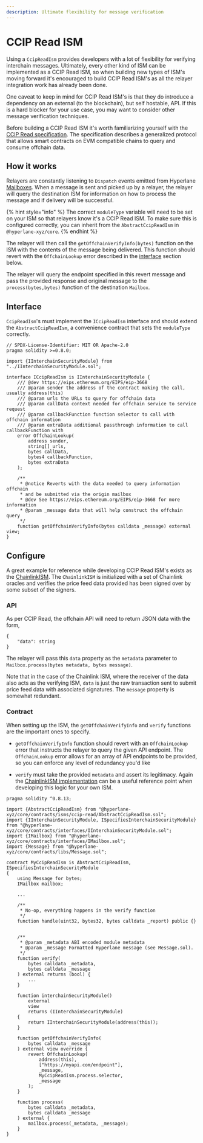 ```yaml
---
description: Ultimate flexibility for message verification
---
```


# CCIP Read ISM

Using a `CcipReadIsm` provides developers with a lot of flexibility for verifying interchain messages. Ultimately, every other kind of ISM can be implemented as a CCIP Read ISM, so when building new types of ISM's moving forward it's encouraged to build CCIP Read ISM's as all the relayer integration work has already been done.

One caveat to keep in mind for CCIP Read ISM's is that they do introduce a dependency on an external (to the blockchain), but self hostable, API. If this is a hard blocker for your use case, you may want to consider other message verification techniques.

Before building a CCIP Read ISM it's worth familiarizing yourself with the [CCIP Read specification](https://eips.ethereum.org/EIPS/eip-3668). The specification describes a generalized protocol that allows smart contracts on EVM compatible chains to query and consume offchain data.

## How it works

Relayers are constantly listening to `Dispatch` events emitted from Hyperlane [Mailboxes](../../protocol/messaging.md). When a message is sent and picked up by a relayer, the relayer will query the destination ISM for information on how to process the message and if delivery will be successful.

{% hint style="info" %}
The correct `moduleType` variable will need to be set on your ISM so that relayers know it's a CCIP Read ISM. To make sure this is configured correctly, you can inherit from the `AbstractCcipReadIsm` in `@hyperlane-xyz/core`.
{% endhint %}

The relayer will then call the `getOffchainVerifyInfo(bytes)` function on the ISM with the contents of the message being delivered. This function should revert with the `OffchainLookup` error described in the [interface](./ccip-read-ism.md#interface) section below.

The relayer will query the endpoint specified in this revert message and pass the provided response and original message to the `process(bytes,bytes)` function of the destination `Mailbox`.

## Interface

`CcipReadIsm`'s must implement the `ICcipReadIsm` interface and should extend the `AbstractCcipReadIsm`, a convenience contract that sets the `moduleType` correctly.

```solidity
// SPDX-License-Identifier: MIT OR Apache-2.0
pragma solidity >=0.8.0;

import {IInterchainSecurityModule} from "../IInterchainSecurityModule.sol";

interface ICcipReadIsm is IInterchainSecurityModule {
    /// @dev https://eips.ethereum.org/EIPS/eip-3668
    /// @param sender the address of the contract making the call, usually address(this)
    /// @param urls the URLs to query for offchain data
    /// @param callData context needed for offchain service to service request
    /// @param callbackFunction function selector to call with offchain information
    /// @param extraData additional passthrough information to call callbackFunction with
    error OffchainLookup(
        address sender,
        string[] urls,
        bytes callData,
        bytes4 callbackFunction,
        bytes extraData
    );

    /**
     * @notice Reverts with the data needed to query information offchain
     * and be submitted via the origin mailbox
     * @dev See https://eips.ethereum.org/EIPS/eip-3668 for more information
     * @param _message data that will help construct the offchain query
     */
    function getOffchainVerifyInfo(bytes calldata _message) external view;
}
```

## Configure

A great example for reference while developing CCIP Read ISM's exists as the [ChainlinkISM](https://github.com/AlexBHarley/permissionless-chainlink-feeds). The `ChainlinkISM` is initialized with a set of Chainlink oracles and verifies the price feed data provided has been signed over by some subset of the signers.

### API

As per CCIP Read, the offchain API will need to return JSON data with the form,

```
{
    "data": string
}
```

The relayer will pass this `data` property as the `metadata` parameter to `Mailbox.process(bytes metadata, bytes message)`.

Note that in the case of the Chainlink ISM, where the receiver of the data also acts as the verifying ISM, `data` is just the raw transaction sent to submit price feed data with associated signatures. The `message` property is somewhat redundant.

### Contract

When setting up the ISM, the `getOffchainVerifyInfo` and `verify` functions are the important ones to specify.

- `getOffchainVerifyInfo` function should revert with an `OffchainLookup` error that instructs the relayer to query the given API endpoint. The `OffchainLookup` error allows for an array of API endpoints to be provided, so you can enforce any level of redundancy you'd like

- `verify` must take the provided `metadata` and assert its legitimacy. Again the [ChainlinkISM implementation](https://github.com/AlexBHarley/permissionless-chainlink-feeds/blob/main/apps/contracts/contracts/ChainlinkAggregator.sol#L114) can be a useful reference point when developing this logic for your own ISM.

```
pragma solidity ^0.8.13;

import {AbstractCcipReadIsm} from "@hyperlane-xyz/core/contracts/isms/ccip-read/AbstractCcipReadIsm.sol";
import {IInterchainSecurityModule, ISpecifiesInterchainSecurityModule} from "@hyperlane-xyz/core/contracts/interfaces/IInterchainSecurityModule.sol";
import {IMailbox} from "@hyperlane-xyz/core/contracts/interfaces/IMailbox.sol";
import {Message} from "@hyperlane-xyz/core/contracts/libs/Message.sol";

contract MyCcipReadIsm is AbstractCcipReadIsm, ISpecifiesInterchainSecurityModule
{
    using Message for bytes;
    IMailbox mailbox;

    ...

    /**
     * No-op, everything happens in the verify function
     */
    function handle(uint32, bytes32, bytes calldata _report) public {}


    /**
     * @param _metadata ABI encoded module metadata
     * @param _message Formatted Hyperlane message (see Message.sol).
     */
    function verify(
        bytes calldata _metadata,
        bytes calldata _message
    ) external returns (bool) {
        ...
    }

    function interchainSecurityModule()
        external
        view
        returns (IInterchainSecurityModule)
    {
        return IInterchainSecurityModule(address(this));
    }

    function getOffchainVerifyInfo(
        bytes calldata _message
    ) external view override {
        revert OffchainLookup(
            address(this),
            ["https://myapi.com/endpoint"],
            _message,
            MyCcipReadIsm.process.selector,
            _message
        );
    }

    function process(
        bytes calldata _metadata,
        bytes calldata _message
    ) external {
        mailbox.process(_metadata, _message);
    }
}
```
